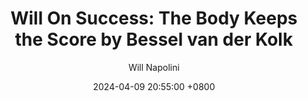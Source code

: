---
title: "Will On Success: The Body Keeps the Score by Bessel van der Kolk"
author: Will Napolini
date: 2024-04-09 20:55:00 +0800
categories: [Mindset, Book-summaries]
tags:
  [
    the-body-keeps-the-score,
    bessel-van-der-kolk,
    trauma-healing,
    body-mind-connection,
    PTSD,
    emotional-processing,
    somatic-experience,
    trauma-therapy,
    dissociation,
    stress-response,
    attachment-trauma,
    childhood-trauma,
    resilience,
    trauma-recovery,
    brain-body-connection,
    emotional-regulation,
    body-based-therapy,
    somatic-healing,
    trauma-and-relationships,
    healing-from-trauma
  ]
image: https://pbs.twimg.com/media/GO18RM4X0AIHM3w?format=jpg&name=large
alt: "Will On Success: The Body Keeps the Score by Bessel van der Kolk"
fallback:
  - 
  # Replace with the URL of your backup image
  -
  # Replace with the URL of your backup image
---